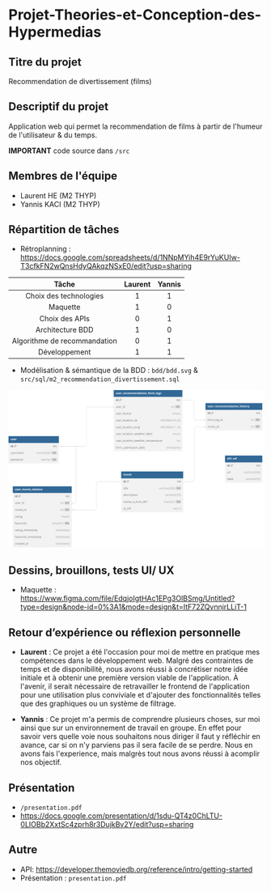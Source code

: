 # Projet-Theories-et-Conception-des-Hypermedias

## Titre du projet

Recommendation de divertissement (films)

## Descriptif du projet

Application web qui permet la recommendation de films à partir de l'humeur de l'utilisateur & du temps.

**IMPORTANT** code source dans `/src`

## Membres de l'équipe

- Laurent HE (M2 THYP)
- Yannis KACI (M2 THYP)

## Répartition de tâches

- Rétroplanning : https://docs.google.com/spreadsheets/d/1NNpMYih4E9rYuKUIw-T3cfkFN2wQnsHdyQAkqzNSxE0/edit?usp=sharing

| Tâche| Laurent | Yannis |
|:--------------:|:---------------:|:--------------:|
| Choix des technologies |  1     | 1              |
| Maquette       | 1        | 0         |
| Choix des APIs      | 0        | 1         |
| Architecture BDD       | 1        | 0         |
| Algorithme de recommandation       | 0        | 1         |
| Développement        | 1        | 1         |


- Modélisation & sémantique de la BDD : `bdd/bdd.svg` & `src/sql/m2_recommendation_divertissement.sql`

![bdd](https://github.com/Yannis-K/Projet-Theories-et-Conception-des-Hypermedias/blob/main/bdd/bdd.svg)

## Dessins, brouillons, tests UI/ UX

- Maquette : https://www.figma.com/file/EdqjoIgtHAc1EPg3OlBSmg/Untitled?type=design&node-id=0%3A1&mode=design&t=ItF72ZQvnnjrLLiT-1

## Retour d’expérience ou réflexion personnelle

- **Laurent** : Ce projet a été l'occasion pour moi de mettre en pratique mes compétences dans le développement web. Malgré des contraintes de temps et de disponibilité, nous avons réussi à concrétiser notre idée initiale et à obtenir une première version viable de l'application. À l'avenir, il serait nécessaire de retravailler le frontend de l'application pour une utilisation plus conviviale et d'ajouter des fonctionnalités telles que des graphiques ou un système de filtrage.

- **Yannis** : Ce projet m'a permis de comprendre plusieurs choses, sur moi ainsi que sur un environnement de travail en groupe. En effet pour savoir vers quelle voie nous souhaitons nous diriger il faut y réfléchir en avance, car si on n'y parviens pas il sera facile de se perdre. Nous en avons fais l'experience, mais malgrès tout nous avons réussi à acomplir nos objectif. 

## Présentation
- `/presentation.pdf`
- https://docs.google.com/presentation/d/1sdu-QT4z0ChLTU-0LIOBb2XxtSc4zprh8r3DujkBv2Y/edit?usp=sharing

## Autre

- API: https://developer.themoviedb.org/reference/intro/getting-started
- Présentation : `presentation.pdf`
